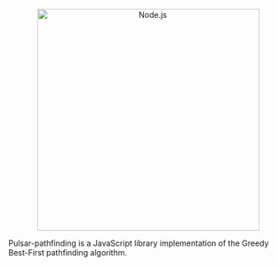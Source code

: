 <p align="center">
    <img
      alt="Node.js"
      src="https://i.imgur.com/1ltGIyN.png"
      width="400"
    />
</p>

Pulsar-pathfinding is a JavaScript library implementation of the 
Greedy Best-First pathfinding algorithm.